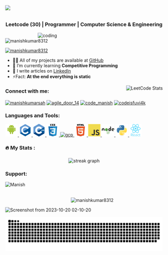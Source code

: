 <h1 align="center"></h1>
<h1 align="center"><p align="left">
 <a href="https://git.io/typing-svg" target="_blank">
    <img src="https://readme-typing-svg.herokuapp.com?size=30&color=1A9AF7&lines=;Myself+Manish+Kumar+Sah;Welcome+to+my+GitHub+Profile;I'm+a+programmer;I+Love+to+Solve+Problems;Code+Math+Coffee+=+Heaven;">
  </a>
<h3 align="center">  Leetcode (30) | Programmer | Computer Science & Engineering</h3>
</p>
</h1>
<img align="right" alt = "coding" width="400" src = "https://assets.leetcode.com/users/images/af6d021c-7f2b-461b-a82a-ba4cc0cb719e_1734759717.280324.gif">

<p align="left"> <img src="https://komarev.com/ghpvc/?username=manishkumar8312&label=Profile%20views&color=0e75b6&style=flat" alt="manishkumar8312" /> </p>

<p align="left"> <a href="https://github.com/ryo-ma/github-profile-trophy"><img src="https://github-profile-trophy.vercel.app/?username=manishkumar8312" alt="manishkumar8312" /></a> </p>

- 👨‍💻 All of my projects are available at [GitHub](https://github.com/manishkumar8312)
- 🏅 I’m currently learning **Competitive Programming**
- 📝 I write articles on [LinkedIn](https://www.linkedin.com/in/manish8312/)
- ⚡Fact: **At the end everything is static**
<a href="https://leetcode.com/u/code_manish/" target="_blank">
 <img align = "right" src="https://leetcard.jacoblin.cool/code_manish?hide=ranking&border=0&radius=21" alt="LeetCode Stats">
</a>

<h3 align="left">Connect with me:</h3>
<p align="left">
<a href="https://www.linkedin.com/in/manish8312/" target="blank"><img align="center" src="https://raw.githubusercontent.com/rahuldkjain/github-profile-readme-generator/master/src/images/icons/Social/linked-in-alt.svg" alt="manishkumarsah" height="30" width="40" /></a>
<a href="https://www.codechef.com/users/agile_door_14" target="blank"><img align="center" src="https://cdn.jsdelivr.net/npm/simple-icons@3.1.0/icons/codechef.svg" alt="agile_door_14" height="30" width="40" /></a>
<a href="https://www.leetcode.com/code_manish" target="blank"><img align="center" src="https://raw.githubusercontent.com/rahuldkjain/github-profile-readme-generator/master/src/images/icons/Social/leet-code.svg" alt="code_manish" height="30" width="40" /></a>
<a href="https://auth.geeksforgeeks.org/user/codeisfuvi4k" target="blank"><img align="center" src="https://raw.githubusercontent.com/rahuldkjain/github-profile-readme-generator/master/src/images/icons/Social/geeks-for-geeks.svg" alt="codeisfuvi4k" height="30" width="40" /></a>
</p>

<h3 align="left">Languages and Tools:</h3>
<p align="left"> <a href="https://developer.android.com" target="_blank" rel="noreferrer"> <img src="https://raw.githubusercontent.com/devicons/devicon/master/icons/android/android-original-wordmark.svg" alt="android" width="40" height="40"/> </a> <a href="https://www.cprogramming.com/" target="_blank" rel="noreferrer"> <img src="https://raw.githubusercontent.com/devicons/devicon/master/icons/c/c-original.svg" alt="c" width="40" height="40"/> </a> <a href="https://www.w3schools.com/cpp/" target="_blank" rel="noreferrer"> <img src="https://raw.githubusercontent.com/devicons/devicon/master/icons/cplusplus/cplusplus-original.svg" alt="cplusplus" width="40" height="40"/> </a> <a href="https://www.w3schools.com/css/" target="_blank" rel="noreferrer"> <img src="https://raw.githubusercontent.com/devicons/devicon/master/icons/css3/css3-original-wordmark.svg" alt="css3" width="40" height="40"/> </a> <a href="https://cloud.google.com" target="_blank" rel="noreferrer"> <img src="https://www.vectorlogo.zone/logos/google_cloud/google_cloud-icon.svg" alt="gcp" width="40" height="40"/> </a> <a href="https://www.w3.org/html/" target="_blank" rel="noreferrer"> <img src="https://raw.githubusercontent.com/devicons/devicon/master/icons/html5/html5-original-wordmark.svg" alt="html5" width="40" height="40"/> </a> <a href="https://developer.mozilla.org/en-US/docs/Web/JavaScript" target="_blank" rel="noreferrer"> <img src="https://raw.githubusercontent.com/devicons/devicon/master/icons/javascript/javascript-original.svg" alt="javascript" width="40" height="40"/> </a> <a href="https://nodejs.org" target="_blank" rel="noreferrer"> <img src="https://raw.githubusercontent.com/devicons/devicon/master/icons/nodejs/nodejs-original-wordmark.svg" alt="nodejs" width="40" height="40"/> </a> <a href="https://www.python.org" target="_blank" rel="noreferrer"> <img src="https://raw.githubusercontent.com/devicons/devicon/master/icons/python/python-original.svg" alt="python" width="40" height="40"/> </a> <a href="https://reactjs.org/" target="_blank" rel="noreferrer"> <img src="https://raw.githubusercontent.com/devicons/devicon/master/icons/react/react-original-wordmark.svg" alt="react" width="40" height="40"/> </a> </p>

<h3 align="left">🔥   My Stats :</h3>

###

<div align="center">
  <img src="https://streak-stats.demolab.com?user=manishkumar8312&locale=en&mode=daily&theme=dark&hide_border=true&border_radius=5&order=3" height="220" alt="streak graph"  />
</div>

<h3 align="left">Support:</h3>
<p><a href="https://ko-fi.com/Manish"> <img align="left" src="https://cdn.ko-fi.com/cdn/kofi3.png?v=3" height="50" width="210" alt="Manish" /></a></p><br><br>

<p><img align="center" src="https://github-readme-stats.vercel.app/api/top-langs?username=manishkumar8312&show_icons=true&locale=en&layout=compact" alt="manishkumar8312" /></p>
<p>

 ![Screenshot from 2023-10-20 02-10-20](https://github.com/yashsiwach/yashsiwach/assets/112823140/1fe0731d-0d2b-4697-8134-c29c8494f381)
</p>

<picture>
  <source media="(prefers-color-scheme: dark)" srcset="https://github.com/TuShArBhArDwA/TuShArBhArDwA/blob/output/github-contribution-grid-snake.svg">
  <source media="(prefers-color-scheme: light)" srcset="https://github.com/TuShArBhArDwA/TuShArBhArDwA/blob/output/github-contribution-grid-snake-dark.svg">
  <img alt="github-snake" src="https://github.com/TuShArBhArDwA/TuShArBhArDwA/blob/output/github-contribution-grid-snake-dark.svg">
</picture>

</div>

